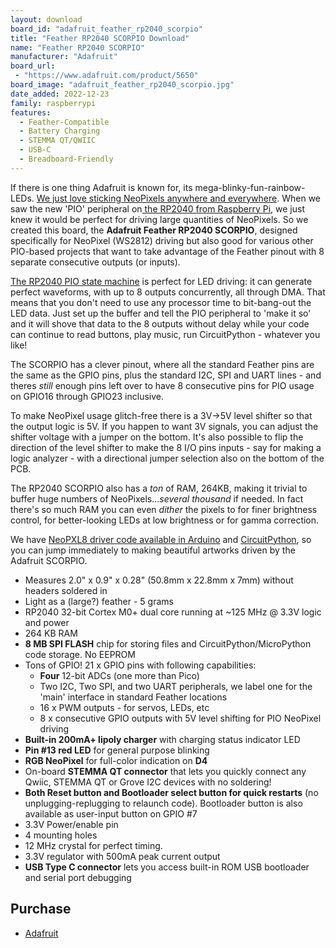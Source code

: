 ```yaml
---
layout: download
board_id: "adafruit_feather_rp2040_scorpio"
title: "Feather RP2040 SCORPIO Download"
name: "Feather RP2040 SCORPIO"
manufacturer: "Adafruit"
board_url:
 - "https://www.adafruit.com/product/5650"
board_image: "adafruit_feather_rp2040_scorpio.jpg"
date_added: 2022-12-23
family: raspberrypi
features:
  - Feather-Compatible
  - Battery Charging
  - STEMMA QT/QWIIC
  - USB-C
  - Breadboard-Friendly
---
```


If there is one thing Adafruit is known for, its mega-blinky-fun-rainbow-LEDs. [We just love sticking NeoPixels anywhere and everywhere](https://www.adafruit.com/category/168). When we saw the new 'PIO' peripheral on[ the RP2040 from Raspberry Pi](https://www.adafruit.com/category/875), we just knew it would be perfect for driving large quantities of NeoPixels. So we created this board, the **Adafruit Feather RP2040 SCORPIO**, designed specifically for NeoPixel (WS2812) driving but also good for various other PIO-based projects that want to take advantage of the Feather pinout with 8 separate consecutive outputs (or inputs).

[The RP2040 PIO state machine](https://learn.adafruit.com/intro-to-rp2040-pio-with-circuitpython) is perfect for LED driving: it can generate perfect waveforms, with up to 8 outputs concurrently, all through DMA. That means that you don't need to use any processor time to bit-bang-out the LED data. Just set up the buffer and tell the PIO peripheral to 'make it so' and it will shove that data to the 8 outputs without delay while your code can continue to read buttons, play music, run CircuitPython - whatever you like!

The SCORPIO has a clever pinout, where all the standard Feather pins are the same as the GPIO pins, plus the standard I2C, SPI and UART lines - and theres *still* enough pins left over to have 8 consecutive pins for PIO usage on GPIO16 through GPIO23 inclusive.

To make NeoPixel usage glitch-free there is a 3V->5V level shifter so that the output logic is 5V. If you happen to want 3V signals, you can adjust the shifter voltage with a jumper on the bottom. It's also possible to flip the direction of the level shifter to make the 8 I/O pins inputs - say for making a logic analyzer - with a directional jumper selection also on the bottom of the PCB.

The RP2040 SCORPIO also has a *ton* of RAM, 264KB, making it trivial to buffer huge numbers of NeoPixels…*several thousand* if needed. In fact there's so much RAM you can even *dither* the pixels to for finer brightness control, for better-looking LEDs at low brightness or for gamma correction.

We have [NeoPXL8 driver code available in Arduino](https://github.com/adafruit/Adafruit_NeoPXL8) and [CircuitPython](https://github.com/adafruit/Adafruit_CircuitPython_NeoPxl8), so you can jump immediately to making beautiful artworks driven by the Adafruit SCORPIO.

- Measures 2.0" x 0.9" x 0.28" (50.8mm x 22.8mm x 7mm) without headers soldered in
- Light as a (large?) feather - 5 grams
- RP2040 32-bit Cortex M0+ dual core running at ~125 MHz @ 3.3V logic and power
- 264 KB RAM
- **8 MB SPI FLASH** chip for storing files and CircuitPython/MicroPython code storage. No EEPROM
- Tons of GPIO! 21 x GPIO pins with following capabilities:
  - **Four** 12-bit ADCs (one more than Pico)
  - Two I2C, Two SPI, and two UART peripherals, we label one for the 'main' interface in standard Feather locations
  - 16 x PWM outputs - for servos, LEDs, etc
  - 8 x consecutive GPIO outputs with 5V level shifting for PIO NeoPixel driving
- **Built-in 200mA+ lipoly charger** with charging status indicator LED
- **Pin #13 red LED** for general purpose blinking
- **RGB NeoPixel** for full-color indication on **D4**
- On-board **STEMMA QT connector** that lets you quickly connect any Qwiic, STEMMA QT or Grove I2C devices with no soldering!
- **Both Reset button and Bootloader select button for quick restarts** (no unplugging-replugging to relaunch code). Bootloader button is also available as user-input button on GPIO #7
- 3.3V Power/enable pin
- 4 mounting holes
- 12 MHz crystal for perfect timing.
- 3.3V regulator with 500mA peak current output
- **USB Type C connector** lets you access built-in ROM USB bootloader and serial port debugging

## Purchase

* [Adafruit](https://www.adafruit.com/product/5650)
